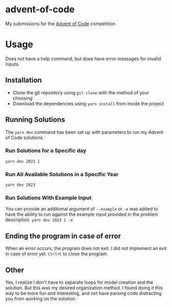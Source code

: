 # advent-of-code
My submissions for the [Advent of Code](https://adventofcode.com) competition

# Usage

Does not have a help command, but does have error messages for invalid inputs.

## Installation
- Clone the git repository using `git clone` with the method of your choosing
- Download the dependencies using `yarn install` from inside the project

## Running Solutions

The `yarn dev` command has been set up with parameters to run my Advent of Code solutions.

### Run Solutions for a Specific day

`yarn dev 2023 1`

### Run All Available Solutions in a Specific Year

`yarn dev 2023`

### Run Solutions With Example Input

You can provide an additional argument of `--example` or `-e` was added to have the ability to run against the example input provided in the problem description.
`yarn dev 2023 1 -e`

## Ending the program in case of error

When an error occurs, the program does not exit. I did not implement an exit in case of error yet. `Ctrl+C` to close the program.

## Other

Yes, I realize I don't have to separate loops for model creation and the solution. But this was my desired organization method. I found doing it this way to be more fun and interesting, and not have parsing code distracting you from working on the solution.

